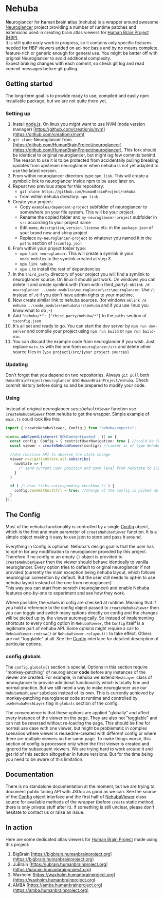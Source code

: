 Nehuba
======
**Ne**uroglancer for **hu**man **b**rain **a**tlas (nehuba) is a wrapper around awesome [Neuroglancer](https://github.com/google/neuroglancer) project providing a number of runtime patches and extensions used in creating brain atlas viewers for [Human Brain Project (HBP)](https://www.humanbrainproject.eu).  
It is still quite early work in progress, so it contains only specific features needed for HBP viewers added on ad-hoc basis and by no means complete, feature-rich or generic enough for general use. You might be better off with original Neuroglancer to avoid additional complexity.  
Expect braking changes with each commit, so check git log and read commit messages before git pulling.

Getting started
---------------
The long-term goal is to provide ready to use, compiled and easily npm installable package, but we are not quite there yet.
### Setting up
1. Install [node.js](https://nodejs.org). On linux you might want to use NVM (node version manager) [https://github.com/creationix/nvm](https://github.com/creationix/nvm)
2. `git clone` Neuroglancer from [https://github.com/HumanBrainProject/neuroglancer](https://github.com/HumanBrainProject/neuroglancer). This fork should be identical to original neuroglancer, but might lag few commits behind. The reason to use it is to be protected from accidentally pulling breaking updates from upstream neuroglancer when nehuba is not yet adapted to use the latest version.
3. From within neuroglancer directory type `npm link`. This will create a symbolic link to neuroglancer inside npm to be used later on.
4. Repeat two previous steps for this repository:
	- `git clone https://github.com/HumanBrainProject/nehuba`
	- from within nehuba directory: `npm link`
5. Create your project:
	- Copy `examples/dependent-project` subfolder of neuroglancer to somewhere on your file system. This will be your project.
	- Rename the copied folder and `my-neuroglancer-project` subfolder in `src` according to your project name
	- Edit `name`, `description`, `version`, `license` etc. in the `package.json` of your brand new and shiny project
	- Replace `my-neuroglancer-project` to whatever you named it in the `paths` section of `tsconfig.json`
6. From within your project folder type:
	- `npm link neuroglancer`. This will create a symlink in your `node_modules` to the symlink created at step 3.
	- `npm link nehuba`
	- `npm i` to install the rest of dependencies
7. In the `third_party` directory of your project you will find a symlink to neuroglancer source. On linux it should just work. On windows you can delete it and create symlink with (from within third_party): `mklink /d neuroglancer ..\node_modules\neuroglancer\src\neuroglancer`. Use `/j` instead of `/d` if you don't have admin rights to your machine.
8. Now create similar link to nehuba sources. (for windows `mklink /d nehuba ..\node_modules\nehuba\src\nehuba` and if you use linux you know what to do ;-)
9. Add `"nehuba/*": ["third_party/nehuba/*"]` to the `paths` section of `tsconfig.json`
10. It's all set and ready to go. You can start the dev server by `npm run dev-server` and compile your project using `npm run build` or `npm run build-min`.
11. You can discard the example code from neuroglancer if you wish. Just replace `main.ts` with the one from `neuroglancer/src` and delete other source files in `{you project}/src/{your project sources}`

### Updating

Don't forget that you depend on two repositories. Always `git pull` both `HumanBrainProject/neuroglancer` and `HumanBrainProject/nehuba`. Check commit history before doing so and be prepared to modify your code.

### Using

Instead of original neuroglancer `setupDefaultViewer` function use `createNehubaViewer` from nehuba to get the wrapper. Simple example of `main.ts` could look like this:

```typescript
import { createNehubaViewer, Config } from "nehuba/exports";

window.addEventListener('DOMContentLoaded', () => {
  const config: Config = { restrictUserNavigation: true } //could be fetched from external json file
  const viewer = createNehubaViewer(config); //viewer is of type NehubaViewer, which is a wrapper around neuroglancer's Viewer

  //Use reactive API to observe the state change
  viewer.navigationState.all.subscribe(
    navState => { 
      /* send current user position and zoom level from navState to ilastik backend */ 
    }
  )

  if ( /* User ticks corresponding checkbox */ ) {
    config.zoomWithoutCtrl = true; //Change of the config is picked up by the viewer
  }
});
```

## The Config
Most of the nehuba functionality is controlled by a single [Config](https://github.com/HumanBrainProject/nehuba/blob/master/src/nehuba/config.ts) object, which is the first and main parameter of `createNehubaViewer` function. It is a simple object making it easy to use json to store and pass it around. 

Everything in Config is optional. Nehuba's design goal is that the user has to opt-in for any modification to neuroglancer provided by this project. Therefore if no config or an empty `{}` object is provided to `createNehubaViewer` then the viewer should behave identically to vanilla neuroglancer. Every option tries to default to original neuroglancer if not provided (currently the main exception being nehuba layout, which follows neurological convention by default. But the user still needs to opt-in to use nehuba layout instead of the one from neuroglancer)  
This way you can start from scratch (neuroglancer) and enable Nehuba features one-by-one to experiment and see how they work.

Where possible, the values in cofig are checked at runtime. Meaning that if you hold a reference to the config object passed to `createNehubaViewer` then you can toggle and switch many options directly on config and the changes will be picked up by the viewer automagically. So instead of implementing shortcuts to every config option in `NehubaViewer`, the `Config` itself is a legitimate part of nehuba API. Some options might require a call to `NehubaViewer.redraw()` or `NehubaViewer.relayout()` to take effect. Others are not "togglable" at all. See the [Config](https://github.com/HumanBrainProject/nehuba/blob/master/src/nehuba/config.ts) interface for detailed description of particular options.

### config.globals

The `config.globals{}` section is special. Options in this section require "monkey-patching" of neuroglancer **code** before any instances of the viewer are created. For example, in nehuba we extend `MeshLayer` class of neuroglancer to provide additional functionality which is totally fine and normal practice. But we still need a way to make neuroglancer use our `NehubaMeshLayer` subclass instead of its own. This is currently achieved by monkey-patching neuroglancer code at runtime and controlled by `useNehubaMeshLayer` flag in `globals` section of the config.

The consequence is that these options are applied "globally" and affect every instance of the viewer on the page. They are also not "togglable" and can not be reversed without re-loading the page. This should be fine for normal use case with one viewer, but might be problematic in complex scenarios where viewer is reused/re-created with different config or where there are multiple viewers on the same page. To make things worse, this section of config is processed only when the first viewer is created and ignored for subsequent viewers. We are trying hard to work around it and get rid of this section alltogether in future versions. But for the time being you need to be aware of this limitation.

Documentation
-------------
There is no standalone documentation at the moment, but we are trying to document public facing API with JSDoc as good as we can. See the source of the [Config](https://github.com/HumanBrainProject/nehuba/blob/master/src/nehuba/config.ts) object interface and the first half of [NehubaViewer](https://github.com/HumanBrainProject/nehuba/blob/master/src/nehuba/NehubaViewer.ts) class source for available methods of the wrapper (before `create` static method, there is only private stuff after it). If something is still unclear, please don't hesitate to contact us or raise an issue.

In action
---------
Here are some dedicated atlas viewers for [Human Brain Project](https://www.humanbrainproject.eu) made using this project:
1. BigBrain [https://bigbrain.humanbrainproject.org](https://bigbrain.humanbrainproject.org)
2. JuBrain [https://jubrain.humanbrainproject.org](https://jubrain.humanbrainproject.org)
3. Waxholm [https://waxholm.humanbrainproject.org](https://waxholm.humanbrainproject.org)
4. AMBA [https://amba.humanbrainproject.org](https://amba.humanbrainproject.org)